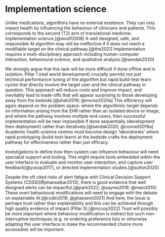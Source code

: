 # Implementation science

Unlike medications, algorithms have no external existence. They can only impact health by influencing the behaviour of clinicians and patients. This corresponds to the second (T2) arm of translational medicine: implementation science.[@woolf2008] A well designed, safe, and responsible AI algorithm may still be ineffective if it does not reach a modifiable target on the clinical pathway.[@the2021] Implementation requires a multi-disciplinary approach including human-computer interaction, behavioural science, and qualitative analysis.[@sendak2020] 

We strongly argue that this task will be more difficult if done offline and in isolation. Pillar 1 (real world development) crucially permits not just technical performance tuning of the algorithm but rapid build-test-learn cycles that directly involve the target user and the clinical pathway in question. This approach will reduce costs and improve impact, and inevitably lead to trade-offs that will appear surprising to those developing away from the bedside.[@shah2019; @morse2020a] This efficiency will again depend on the problem space: where the algorithmic target depends on information arising from the EHR rather than an isolated device or image, and where the pathway involves multiple end-users, then successful implementation will be near impossible if done sequentially (development then deployment) rather than iteratively.[@sendak2020; @connell2019a] Academic health science centres must become design 'laboratories' where rapid prototyping (build-test-learn) at the bedside crafts the deployment pathway for effectiveness rather than just efficacy.    

Investigations to define how then system can influence behaviour will need specialist support and tooling. This might require tools embedded within the user interface to evaluate and monitor user interaction, and capture user feedback[@yusop2017], or directed implementation studies.[@sutton2020]

Despite the oft cited risks of alert fatigue with Clinical Decision Support Systems (CDSS)[@phansalkar2013], there is good evidence that well designed alerts can be impactful.[@park2022; @sayres2019; @main2010] These overt behavioural modifications will need to engage with the debate on explainable AI.[@rudin2019; @ghassemi2021] And here, the issue is perhaps trust rather than explainability and this can be achieved through high quality evidence of impact (Pillar 5).[@mccoy2022] Trust will possibly be more important where behaviour modification is indirect but such non-interruptive techniques (e.g. re-ordering preference lists or otherwise adapting the user interface to make the recommended choice more accessible) will be important. 